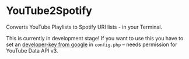 # YouTube2Spotify
Converts YouTube Playlists to Spotify URI lists - in your Terminal.

This is currently in development stage! If you want to use this you have to set an [developer-key from google](console.developers.google.com) in `config.php` – needs permission for YouTube Data API v3.
